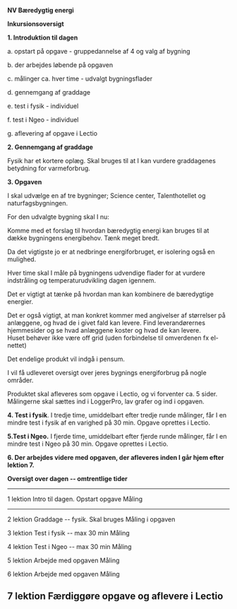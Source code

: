 **NV Bæredygtig energi**

**Inkursionsoversigt**

**1. Introduktion til dagen**

a.  opstart på opgave - gruppedannelse af 4 og valg af bygning

b.  der arbejdes løbende på opgaven

c.  målinger ca. hver time - udvalgt bygningsflader

d.  gennemgang af graddage

e.  test i fysik - individuel

f.  test i Ngeo - individuel

g.  aflevering af opgave i Lectio

**2. Gennemgang af graddage**

Fysik har et kortere oplæg. Skal bruges til at I kan vurdere graddagenes
betydning for varmeforbrug.

**3. Opgaven**

I skal udvælge en af tre bygninger; Science center, Talenthotellet og
naturfagsbygningen.

For den udvalgte bygning skal I nu:

Komme med et forslag til hvordan bæredygtig energi kan bruges til at
dække bygningens energibehov. Tænk meget bredt.

Da det vigtigste jo er at nedbringe energiforbruget, er isolering også
en mulighed.

Hver time skal I måle på bygningens udvendige flader for at vurdere
indstråling og temperaturudvikling dagen igennem.

Det er vigtigt at tænke på hvordan man kan kombinere de bæredygtige
energier.

Det er også vigtigt, at man konkret kommer med angivelser af størrelser
på anlæggene, og hvad de i givet fald kan levere. Find leverandørernes
hjemmesider og se hvad anlæggene koster og hvad de kan levere.\
Huset behøver ikke være off grid (uden forbindelse til omverdenen fx
el-nettet)

Det endelige produkt vil indgå i pensum.

I vil få udleveret oversigt over jeres bygnings energiforbrug på nogle
områder.

Produktet skal afleveres som opgave i Lectio, og vi forventer ca. 5
sider. Målingerne skal sættes ind i LoggerPro, lav grafer og ind i
opgaven.

**4. Test i fysik**. I tredje time, umiddelbart efter tredje runde
målinger, får I en mindre test i fysik af en varighed på 30 min. Opgave
oprettes i Lectio.

**5.Test i Ngeo.** I fjerde time, umiddelbart efter fjerde runde
målinger, får I en mindre test i Ngeo på 30 min. Opgave oprettes i
Lectio.

**6. Der arbejdes videre med opgaven, der afleveres inden I går hjem
efter lektion 7.**

**Oversigt over dagen -- omtrentlige tider**

  -----------------------------------------------------------------------
  1 lektion       Intro til dagen. Opstart opgave Måling
  --------------- ------------------------------- -----------------------
  2 lektion       Graddage -- fysik. Skal bruges  Måling
                  i opgaven                       

  3 lektion       Test i fysik -- max 30 min      Måling

  4 lektion       Test i Ngeo -- max 30 min       Måling

  5 lektion       Arbejde med opgaven             Måling

  6 lektion       Arbejde med opgaven             Måling

  7 lektion       Færdiggøre opgave og aflevere i 
                  Lectio                          
  -----------------------------------------------------------------------
